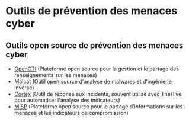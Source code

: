 # Outils de prévention des menaces cyber

## Outils open source de prévention des menaces cyber
  - [OpenCTI](https://github.com/OpenCTI-Platform/opencti) (Plateforme open source pour la gestion et le partage des renseignements sur les menaces)
  - [Malcat](https://malcat.fr/) (Outil open source d'analyse de malwares et d'ingénierie inverse)
  - [Cortex](https://github.com/TheHive-Project/Cortex/?tab=readme-ov-file) (Outil de réponse aux incidents, souvent utilisé avec TheHive pour automatiser l'analyse des indicateurs)
  - [MISP](https://www.misp-project.org/) (Plateforme open source pour le partage d'informations sur les menaces et les indicateurs de compromission)
